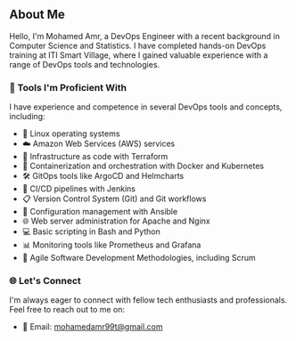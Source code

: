 ## About Me

Hello, I'm Mohamed Amr, a DevOps Engineer with a recent background in Computer Science and Statistics. I have completed hands-on DevOps training at ITI Smart Village, where I gained valuable experience with a range of DevOps tools and technologies.

### 🔧 Tools I'm Proficient With

I have experience and competence in several DevOps tools and concepts, including:

- 🐧 Linux operating systems
- ☁️ Amazon Web Services (AWS) services
- 📜 Infrastructure as code with Terraform
- 🐳 Containerization and orchestration with Docker and Kubernetes
- 🛠️ GitOps tools like ArgoCD and Helmcharts
- 🚀 CI/CD pipelines with Jenkins
- 📋 Version Control System (Git) and Git workflows
- 🔄 Configuration management with Ansible
- 🌐 Web server administration for Apache and Nginx
- 💻 Basic scripting in Bash and Python
- 📊 Monitoring tools like Prometheus and Grafana
- 📝 Agile Software Development Methodologies, including Scrum

### 🌐 Let's Connect

I'm always eager to connect with fellow tech enthusiasts and professionals. Feel free to reach out to me on:

- 📧 Email: mohamedamr99t@gmail.com

